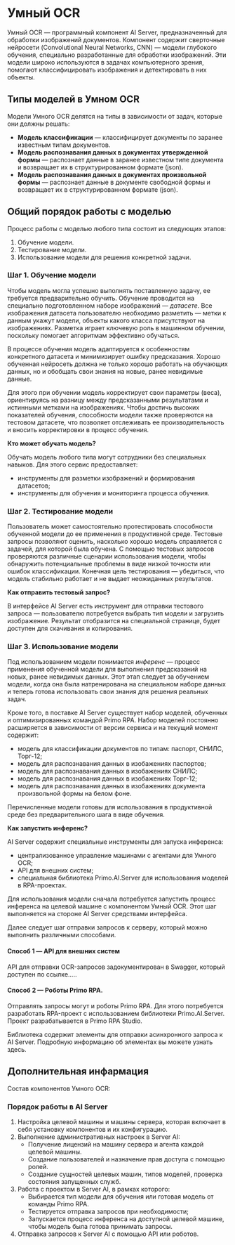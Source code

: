 # Умный OCR

Умный OCR — программный компонент AI Server, предназначенный для обработки изображений документов. Компонент содержит сверточные нейросети (Convolutional Neural Networks, CNN) — модели глубокого обучения, специально разработанные для обработки изображений. Эти модели широко используются в задачах компьютерного зрения, помогают классифицировать изображения и детектировать в них объекты.

## Типы моделей в Умном OCR
Модели Умного OCR делятся на типы в зависимости от задач, которые они должны решать:
* **Модель классификации** — классифицирует документы по заранее известным типам документов.
* **Модель распознавания данных в документах утвержденной формы** — распознает данные в заранее известном типе документа и возвращает их в структурированном формате (json).
* **Модель распознавания данных в документах произвольной формы** — распознает данные в документе свободной формы и возвращает их в структурированном формате (json).

## Общий порядок работы с моделью
Процесс работы с моделью любого типа состоит из следующих этапов:
1. Обучение модели.
1. Тестирование модели.
1. Использование модели для решения конкретной задачи.

### Шаг 1. Обучение модели
Чтобы модель могла успешно выполнять поставленную задачу, ее требуется предварительно обучить. Обучение проводится на специально подготовленном наборе изображений — *датасете*. Все изображения датасета пользователю необходимо разметить — метки к данным укажут модели, объекты какого класса присутствуют на изображениях. Разметка играет ключевую роль в машинном обучении, поскольку помогает алгоритмам эффективно обучаться.

В процессе обучения модель адаптируется к особенностям конкретного датасета и минимизирует ошибку предсказания. Хорошо обученная нейросеть должна не только хорошо работать на обучающих данных, но и обобщать свои знания на новые, ранее невидимые данные.

Для этого при обучении модель корректирует свои параметры (веса), ориентируясь на разницу между предсказанными результатами и истинными метками на изображениях. Чтобы достичь высоких показателей обучения, способности модели также проверяются на тестовом датасете, что позволяет отслеживать ее производительность и вносить корректировки в процесс обучения.

**Кто может обучать модель?**

Обучать модель любого типа могут сотрудники без специальных навыков. Для этого сервис предоставляет:
* инструменты для разметки изображений и формирования датасетов;
* инструменты для обучения и мониторинга процесса обучения.


### Шаг 2. Тестирование модели

Пользователь может самостоятельно протестировать способности обученной модели до ее применения в продуктивной среде. Тестовые запросы позволяют оценить, насколько хорошо модель справляется с задачей, для которой была обучена. С помощью тестовых запросов проверяются различные сценарии использования модели, чтобы обнаружить потенциальные проблемы в виде низкой точности или ошибок классификации. Конечная цель тестирования — убедиться, что модель стабильно работает и не выдает неожиданных результатов.

**Как отправить тестовый запрос?**

В интерфейсе AI Server есть инструмент для отправки тестового запроса — пользователю потребуется выбрать тип модели и загрузить изображение. Результат отобразится на специальной странице, будет доступен для скачивания и копирования.


### Шаг 3. Использование модели

Под использованием модели понимается *инференс* — процесс применения обученной модели для выполнения предсказаний на новых, ранее невидимых данных. Этот этап следует за обучением модели, когда она была натренирована на специальном наборе данных и теперь готова использовать свои знания для решения реальных задач.

Кроме того, в поставке AI Server существует набор моделей, обученных и оптимизированных командой Primo RPA. Набор моделей постоянно расширяется в зависимости от версии сервиса и на текущий момент содержит:
* модель для классификации документов по типам: паспорт, СНИЛС, Торг-12;
* модель для распознавания данных в изобажениях паспортов;
* модель для распознавания данных в изобажениях СНИЛС;
* модель для распознавания данных в изобажениях Торг-12;
* модель для распознавания данных в изобажениях документа произвольной формы на белом фоне.

Перечисленные модели готовы для использования в продуктивной среде без предварительного шага в виде обучения.


**Как запустить инференс?**

AI Server содержит специальные инструменты для запуска инференса:
* централизованное управление машинами с агентами для Умного OCR;
* API для внешних систем;
* специальная библиотека Primo.AI.Server для использования моделей в RPA-проектах.

Для использования модели сначала потребуется запустить процесс инференса на целевой машине с компонентом Умный OCR. Этот шаг выполняется на стороне AI Server средствами интерфейса.

Далее следует шаг отправки запросов к серверу, который можно выполнить различными способами.

#### Способ 1 — API для внешних систем 
API для отправки OCR-запросов задокументирован в Swagger, который доступен по ссылке.....

#### Способ 2 — Роботы Primo RPA. 
Отправлять запросы могут и роботы Primo RPA. Для этого потребуется разработать RPA-проект с использованием библиотеки Primo.AI.Server. Проект разрабатывается в Primo RPA Studio. 

Библиотека содержит элементы для отправки асинхронного запроса к AI Server. Подробную информацию об элементах вы можете узнать здесь.


## Дополнительная инфармация

Состав компонентов Умного OCR:


### Порядок работы в AI Server

1. Настройка целевой машины и машины сервера, которая включает в себя установку компонентов и их конфигурацию.
1. Выполнение административных настроек в Server AI:
   * Получение лицензий на машину сервера и агента каждой целевой машины.
   * Создание пользователей и назначение прав доступа с помощью ролей.
   * Создание сущностей целевых машин, типов моделей, проверка состояния запущенных служб.
1. Работа с проектом в Server AI, в рамках которого:
   * Выбирается тип модели для обучения или готовая модель от команды Primo RPA.
   * Тестируется отправка запросов при необходимости;
   * Запускается процесс инференса на доступной целевой машине, чтобы модель была готова принимать запросы.
1. Отправка запросов к Server AI с помощью API или роботов.

